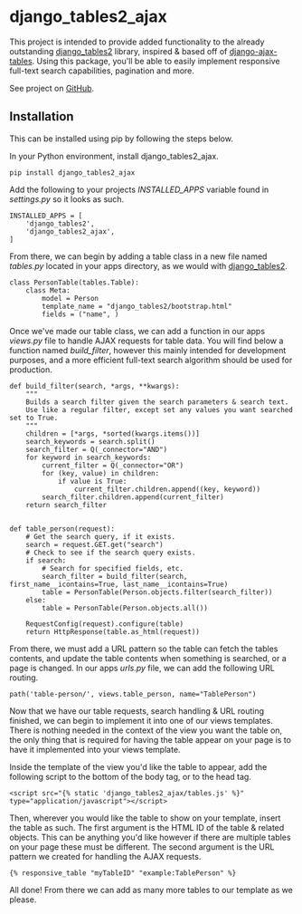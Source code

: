 
# django_tables2_ajax

This project is intended to provide added functionality to the already outstanding [django_tables2](https://github.com/jieter/django-tables2) library, inspired & based off of [django-ajax-tables](https://github.com/KiwiTrinsic/django-ajax-tables). Using this package, you'll be able to easily implement responsive full-text search capabilities, pagination and more.

See project on [GitHub](https://github.com/LegendaryFire/django_tables2_ajax).

## Installation

This can be installed using pip by following the steps below.

In your Python environment, install django_tables2_ajax.

```
pip install django_tables2_ajax
```

Add the following to your projects *INSTALLED_APPS* variable found in *settings.py* so it looks as such.

```
INSTALLED_APPS = [
    'django_tables2',
    'django_tables2_ajax',
]
```

From there, we can begin by adding a table class in a new file named *tables.py* located in your apps directory, as we would with [django_tables2](https://django-tables2.readthedocs.io/en/latest/pages/tutorial.html).

```
class PersonTable(tables.Table):
    class Meta:
        model = Person
        template_name = "django_tables2/bootstrap.html"
        fields = ("name", )
```

Once we've made our table class, we can add a function in our apps *views.py* file to handle AJAX requests for table data. You will find below a function named *build_filter*, however this mainly intended for development purposes, and a more efficient full-text search algorithm should be used for production.
```
def build_filter(search, *args, **kwargs):
    """
    Builds a search filter given the search parameters & search text.
    Use like a regular filter, except set any values you want searched set to True.
    """
    children = [*args, *sorted(kwargs.items())]
    search_keywords = search.split()
    search_filter = Q(_connector="AND")
    for keyword in search_keywords:
        current_filter = Q(_connector="OR")
        for (key, value) in children:
            if value is True:
                current_filter.children.append((key, keyword))
        search_filter.children.append(current_filter)
    return search_filter


def table_person(request):
    # Get the search query, if it exists.
    search = request.GET.get("search")
    # Check to see if the search query exists.
    if search:
        # Search for specified fields, etc.
        search_filter = build_filter(search, first_name__icontains=True, last_name__icontains=True)
        table = PersonTable(Person.objects.filter(search_filter))
    else:
        table = PersonTable(Person.objects.all())

    RequestConfig(request).configure(table)
    return HttpResponse(table.as_html(request))
```

From there, we must add a URL pattern so the table can fetch the tables contents, and update the table contents when something is searched, or a page is changed. In our apps *urls.py* file, we can add the following URL routing.

```
path('table-person/', views.table_person, name="TablePerson")
```

Now that we have our table requests, search handling & URL routing finished, we can begin to implement it into one of our views templates. There is nothing needed in the context of the view you want the table on, the only thing that is required for having the table appear on your page is to have it implemented into your views template.

Inside the template of the view you'd like the table to appear, add the following script to the bottom of the body tag, or to the head tag.

```
<script src="{% static 'django_tables2_ajax/tables.js' %}" type="application/javascript"></script>
```

Then, wherever you would like the table to show on your template, insert the table as such. The first argument is the HTML ID of the table & related objects. This can be anything you'd like however if there are multiple tables on your page these must be different. The second argument is the URL pattern we created for handling the AJAX requests.

```
{% responsive_table "myTableID" "example:TablePerson" %}
```

All done! From there we can add as many more tables to our template as we please.

